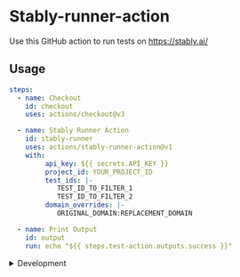 # Stably-runner-action

Use this GitHub action to run tests on https://stably.ai/

## Usage
```yaml
steps:
  - name: Checkout
    id: checkout
    uses: actions/checkout@v3

  - name: Stably Runner Action
    id: stably-runner
    uses: actions/stably-runner-action@v1
    with:
         api_key: ${{ secrets.API_KEY }}
         project_id: YOUR_PROJECT_ID
         test_ids: |-
            TEST_ID_TO_FILTER_1
            TEST_ID_TO_FILTER_2
         domain_overrides: |-
            ORIGINAL_DOMAIN:REPLACEMENT_DOMAIN

  - name: Print Output
    id: output
    run: echo "${{ steps.test-action.outputs.success }}"
```

<details>

<summary>Development</summary>

## Setup

1. :hammer_and_wrench: Install the dependencies

   ```bash
   npm install
   ```

2. :building_construction: Package the TypeScript for distribution

   ```bash
   npm run bundle
   ```

3. :white_check_mark: Run the tests

   ```bash
   npm test
   ```

## Publishing
1. Create a new branch

   ```bash
   git checkout -b releases/v1
   ```

2. Format, test, and build the action

   ```bash
   npm run all
   ```

3. Commit your changes

4. Push them to your repository

   ```bash
   git push -u origin releases/v1
   ```

6. Merge the pull request into the `master` branch

Your action is now published

For information about versioning your action, see
[Versioning](https://github.com/actions/toolkit/blob/master/docs/action-versioning.md)

## Validating the Action
You can now validate the action by referencing it in a workflow file. For
example, [`ci.yml`](./.github/workflows/ci.yml) demonstrates how to reference an
action in the same repository. 


</details>

